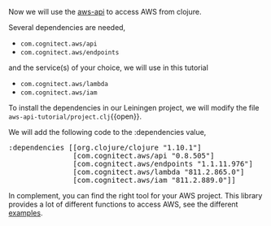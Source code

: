 Now we will use the [aws-api](https://github.com/cognitect-labs/aws-api) to access AWS from clojure. 

Several dependencies are needed, 
- `com.cognitect.aws/api`
- `com.cognitect.aws/endpoints`

and the service(s) of your choice, we will use in this tutorial
- `com.cognitect.aws/lambda` 
- `com.cognitect.aws/iam` 


To install the dependencies in our Leiningen project, we will modify the file `aws-api-tutorial/project.clj`{{open}}.

We will add the following code to the :dependencies value,
<pre class="file" data-filename="aws-api-tutorial/project.clj" 
    data-target="insert" 
    data-marker=':dependencies [[org.clojure/clojure "1.10.1"]]'>
:dependencies [[org.clojure/clojure "1.10.1"] 
               [com.cognitect.aws/api "0.8.505"] 
               [com.cognitect.aws/endpoints "1.1.11.976"] 
               [com.cognitect.aws/lambda "811.2.865.0"] 
               [com.cognitect.aws/iam "811.2.889.0"]]
</pre>


In complement, you can find the right tool for your AWS project. 
This library provides a lot of different functions to access AWS, see the different [examples](https://github.com/cognitect-labs/aws-api/tree/master/examples).


